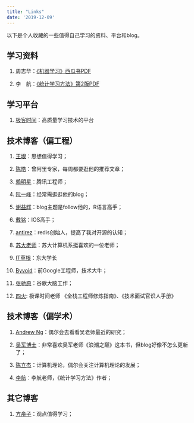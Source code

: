 ```yaml
---
title: "Links"
date: '2019-12-09'
---
```


以下是个人收藏的一些值得自己学习的资料、平台和blog。


## 学习资料

1. 周志华：<a href="https://github.com/calxu/calxu.github.io/raw/master/quote/book_ml_zhouzhihua.pdf" target="_blank">《机器学习》西瓜书PDF</a>

2. 李　航：<a href="https://github.com/calxu/calxu.github.io/raw/master/quote/book_ml_lihang.pdf" target="_blank">《统计学习方法》第2版PDF</a>


## 学习平台

1. [极客时间](https://time.geekbang.org/)：高质量学习技术的平台


## 技术博客（偏工程）

1. [王垠](http://www.yinwang.org/)：思想值得学习；

2. [陈皓](https://coolshell.cn/featured)：曾阿里专家，每周都要逛他的推荐文章；

3. [赖明星](http://mingxinglai.com/cn/)：腾讯工程师；

4. [阮一峰](http://www.ruanyifeng.com/home.html)：经常需逛逛他的blog；

5. [谢益辉](https://yihui.org/cn/)：blog主题是follow他的，R语言高手；

6. [戴铭](https://ming1016.github.io/)：IOS高手；

7. [antirez](http://antirez.com/latest/0)：redis创始人，提高了我对开源的认知；

8. [苏大老师](http://hlt.suda.edu.cn/~zhli/cn.html)：苏大计算机系挺喜欢的一位老师；

9. [IT草根](http://codepub.cn/)：东大学长

10. [Byvoid](https://www.byvoid.com/en/blog)：前Google工程师，技术大牛；

11. [张驰原](http://pluskid.org/)：谷歌大脑工作；

12. [四火](https://www.raychase.net/aboutme): 极课时间老师 《全栈工程师修炼指南》、《技术面试官识人手册》


## 技术博客（偏学术）

1. [Andrew Ng](https://www.andrewng.org/)：偶尔会去看看吴老师最近的研究；

2. [吴军博士](https://sites.google.com/site/junwu02/%E4%B8%AD%E6%96%87%E7%89%88%E8%AF%B7%E6%8C%89%E8%BF%99%E9%87%8C)：非常喜欢吴军老师《浪潮之巅》这本书，但blog好像不怎么更新了；

3. [陈立杰](http://www.mit.edu/~lijieche/index.html)：计算机理论，偶尔会关注计算机理论的发展；

4. [李航](http://www.hangli-hl.com/index.html)：李航老师，《统计学习方法》作者；


## 其它博客

1. [方舟子](http://xysblogs.org/fangzhouzi)：观点值得学习；
